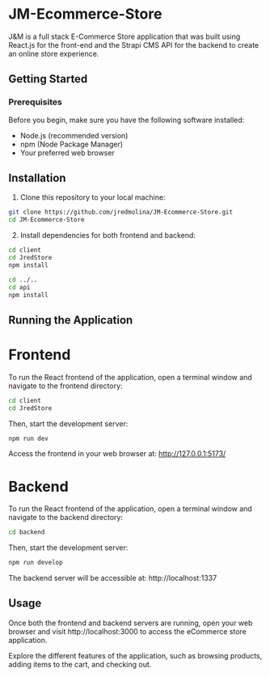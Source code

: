 # JM-Ecommerce-Store

J&M is a full stack E-Commerce Store application that was built using React.js for the front-end and the Strapi CMS API for the backend to create an online store experience.

## Getting Started

### Prerequisites

Before you begin, make sure you have the following software installed:

- Node.js (recommended version)
- npm (Node Package Manager)
- Your preferred web browser

## Installation

1. Clone this repository to your local machine:
```sh
git clone https://github.com/jredmolina/JM-Ecommerce-Store.git
cd JM-Ecommerce-Store
```

2. Install dependencies for both frontend and backend:
```sh
cd client
cd JredStore
npm install
```
```sh
cd ../..
cd api
npm install
```  
## Running the Application

# Frontend
To run the React frontend of the application, open a terminal window and navigate to the frontend directory:
```sh
cd client
cd JredStore
```
Then, start the development server:
```sh
npm run dev
```
Access the frontend in your web browser at: http://127.0.0.1:5173/

# Backend
To run the React frontend of the application, open a terminal window and navigate to the backend directory:
```sh
cd backend
```
Then, start the development server:
```sh
npm run develop
```
The backend server will be accessible at: http://localhost:1337

## Usage

Once both the frontend and backend servers are running, open your web browser and visit http://localhost:3000 to access the eCommerce store application.

Explore the different features of the application, such as browsing products, adding items to the cart, and checking out.
